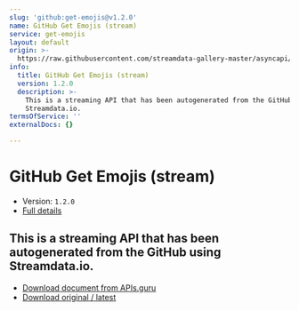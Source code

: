 ```yaml
---
slug: 'github:get-emojis@v1.2.0'
name: GitHub Get Emojis (stream)
service: get-emojis
layout: default
origin: >-
  https://raw.githubusercontent.com/streamdata-gallery-master/asyncapi/master/_listings/github/github-get-emojis-stream-async.md
info:
  title: GitHub Get Emojis (stream)
  version: 1.2.0
  description: >-
    This is a streaming API that has been autogenerated from the GitHub using
    Streamdata.io.
termsOfService: ''
externalDocs: {}

---
```

# GitHub Get Emojis (stream)

* Version: `1.2.0`
* [Full details](../html/github:get-emojis@v1.2.0.html)



## This is a streaming API that has been autogenerated from the GitHub using Streamdata.io.



* [Download document from APIs.guru](https://raw.githubusercontent.com/APIs-guru/asyncapi-directory/master/docs/APIs/github%3Aget-emojis%40v1.2.0.yaml)
* [Download original / latest](https://raw.githubusercontent.com/streamdata-gallery-master/asyncapi/master/_listings/github/github-get-emojis-stream-async.md)

<script type="application/ld+json">
{
  "@context": "http://schema.org/",
  "@type": "WebAPI",
  "description": "This is a streaming API that has been autogenerated from the GitHub using Streamdata.io.",
  "documentation": "",

  "name": "GitHub Get Emojis (stream)"
}
</script>
